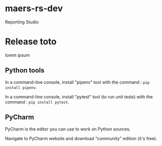 # maers-rs-dev
Reporting Studio

# Release toto
lorem ipsum

## Python tools
In a command-line console, install "pipenv" tool with the command : `pip install pipenv`.

In a command-line console, install "pytest" tool (to run unit tests) with the command : `pip install pytest`.

## PyCharm
PyCharm is the editor you can use to work on Python sources.

Navigate to PyCharm website and download "community" edition (it's free).
